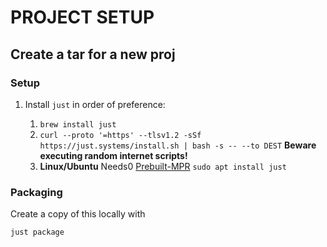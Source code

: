 # PROJECT SETUP

## Create a tar for a new proj

### Setup

1. Install `just` in order of preference:

   1. `brew install just`
   1. `curl --proto '=https' --tlsv1.2 -sSf https://just.systems/install.sh | bash -s -- --to DEST`
      **Beware executing random internet scripts!**
   1. **Linux/Ubuntu** Needs0
      [Prebuilt-MPR](https://docs.makedeb.org/prebuilt-mpr/getting-started/#setting-up-the-repository)
      `sudo apt install just`

### Packaging

Create a copy of this locally with

```bash
just package
```
